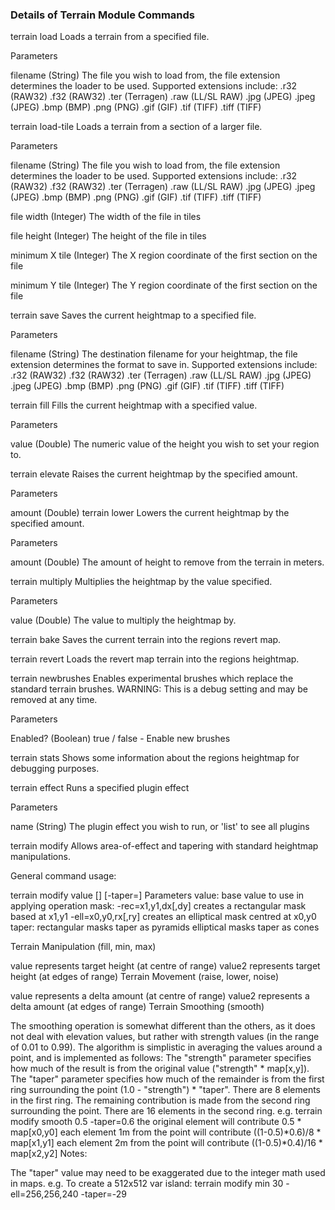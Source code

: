 ### Details of Terrain Module Commands
terrain load
Loads a terrain from a specified file.

Parameters

filename (String)
The file you wish to load from, the file extension determines the loader to be used. Supported extensions include: .r32 (RAW32) .f32 (RAW32) .ter (Terragen) .raw (LL/SL RAW) .jpg (JPEG) .jpeg (JPEG) .bmp (BMP) .png (PNG) .gif (GIF) .tif (TIFF) .tiff (TIFF)

terrain load-tile
Loads a terrain from a section of a larger file.

Parameters

filename (String)
The file you wish to load from, the file extension determines the loader to be used. Supported extensions include: .r32 (RAW32) .f32 (RAW32) .ter (Terragen) .raw (LL/SL RAW) .jpg (JPEG) .jpeg (JPEG) .bmp (BMP) .png (PNG) .gif (GIF) .tif (TIFF) .tiff (TIFF)

file width (Integer)
The width of the file in tiles

file height (Integer)
The height of the file in tiles

minimum X tile (Integer)
The X region coordinate of the first section on the file

minimum Y tile (Integer)
The Y region coordinate of the first section on the file

terrain save
Saves the current heightmap to a specified file.

Parameters

filename (String)
The destination filename for your heightmap, the file extension determines the format to save in. Supported extensions include: .r32 (RAW32) .f32 (RAW32) .ter (Terragen) .raw (LL/SL RAW) .jpg (JPEG) .jpeg (JPEG) .bmp (BMP) .png (PNG) .gif (GIF) .tif (TIFF) .tiff (TIFF)

terrain fill
Fills the current heightmap with a specified value.

Parameters

value (Double)
The numeric value of the height you wish to set your region to.

terrain elevate
Raises the current heightmap by the specified amount.

Parameters

amount (Double)
terrain lower
Lowers the current heightmap by the specified amount.

Parameters

amount (Double)
The amount of height to remove from the terrain in meters.

terrain multiply
Multiplies the heightmap by the value specified.

Parameters

value (Double)
The value to multiply the heightmap by.

terrain bake
Saves the current terrain into the regions revert map.

terrain revert
Loads the revert map terrain into the regions heightmap.

terrain newbrushes
Enables experimental brushes which replace the standard terrain brushes. WARNING: This is a debug setting and may be removed at any time.

Parameters

Enabled? (Boolean)
true / false - Enable new brushes

terrain stats
Shows some information about the regions heightmap for debugging purposes.

terrain effect
Runs a specified plugin effect

Parameters

name (String)
The plugin effect you wish to run, or 'list' to see all plugins

terrain modify
Allows area-of-effect and tapering with standard heightmap manipulations.

General command usage:

terrain modify <operation> value [<mask>] [-taper=<value2>]
Parameters
value: base value to use in applying operation
mask:
-rec=x1,y1,dx[,dy] creates a rectangular mask based at x1,y1
-ell=x0,y0,rx[,ry] creates an elliptical mask centred at x0,y0
taper:
rectangular masks taper as pyramids
elliptical masks taper as cones

Terrain Manipulation (fill, min, max)

value represents target height (at centre of range)
value2 represents target height (at edges of range)
Terrain Movement (raise, lower, noise)

value represents a delta amount (at centre of range)
value2 represents a delta amount (at edges of range)
Terrain Smoothing (smooth)

The smoothing operation is somewhat different than the others, as it does not deal with elevation values, but rather with strength values (in the range of 0.01 to 0.99). The algorithm is simplistic in averaging the values around a point, and is implemented as follows:
The "strength" parameter specifies how much of the result is from the original value ("strength" * map[x,y]).
The "taper" parameter specifies how much of the remainder is from the first ring surrounding the point (1.0 - "strength") * "taper". There are 8 elements in the first ring.
The remaining contribution is made from the second ring surrounding the point. There are 16 elements in the second ring.
e.g.
terrain modify smooth 0.5 -taper=0.6
the original element will contribute 0.5 * map[x0,y0]
each element 1m from the point will contribute ((1-0.5)*0.6)/8 * map[x1,y1]
each element 2m from the point will contribute ((1-0.5)*0.4)/16 * map[x2,y2]
Notes:

The "taper" value may need to be exaggerated due to the integer math used in maps.
e.g. To create a 512x512 var island:
terrain modify min 30 -ell=256,256,240 -taper=-29
